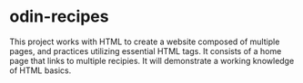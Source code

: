 # odin-recipes
This project works with HTML to create a website composed of multiple pages, and practices utilizing essential HTML tags. It consists of a home page that links to multiple recipies. It will demonstrate a working knowledge of HTML basics.

